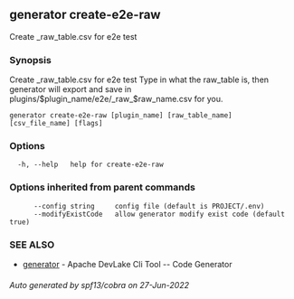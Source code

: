 ## generator create-e2e-raw

Create _raw_table.csv for e2e test

### Synopsis

Create _raw_table.csv for e2e test
Type in what the raw_table is, then generator will export and save in plugins/$plugin_name/e2e/_raw_$raw_name.csv for
you.

```
generator create-e2e-raw [plugin_name] [raw_table_name] [csv_file_name] [flags]
```

### Options

```
  -h, --help   help for create-e2e-raw
```

### Options inherited from parent commands

```
      --config string     config file (default is PROJECT/.env)
      --modifyExistCode   allow generator modify exist code (default true)
```

### SEE ALSO

* [generator](generator.md)     - Apache DevLake Cli Tool -- Code Generator

###### Auto generated by spf13/cobra on 27-Jun-2022
